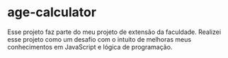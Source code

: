 # age-calculator
Esse projeto faz parte do meu projeto de extensão da faculdade. Realizei esse projeto como um desafio com o intuito de melhoras meus conhecimentos em JavaScript e lógica de programação.
